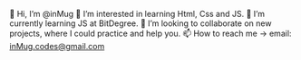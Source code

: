 👋 Hi, I’m @inMug
👀 I’m interested in learning Html, Css and JS.
🌱 I’m currently learning JS at BitDegree.
💞️ I’m looking to collaborate on new projects, where I could practice and help you.
📫 How to reach me -> email: inMug.codes@gmail.com

<!---
inMug/inMug is a ✨ special ✨ repository because its `README.md` (this file) appears on your GitHub profile.
You can click the Preview link to take a look at your changes.
--->
